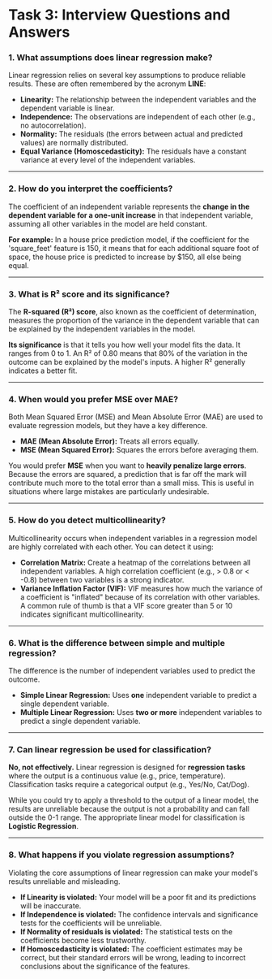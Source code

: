 # Task 3: Interview Questions and Answers

### 1. What assumptions does linear regression make?
Linear regression relies on several key assumptions to produce reliable results. These are often remembered by the acronym **LINE**:

* **Linearity:** The relationship between the independent variables and the dependent variable is linear.
* **Independence:** The observations are independent of each other (e.g., no autocorrelation).
* **Normality:** The residuals (the errors between actual and predicted values) are normally distributed.
* **Equal Variance (Homoscedasticity):** The residuals have a constant variance at every level of the independent variables.

---
### 2. How do you interpret the coefficients?
The coefficient of an independent variable represents the **change in the dependent variable for a one-unit increase** in that independent variable, assuming all other variables in the model are held constant.

**For example:** In a house price prediction model, if the coefficient for the 'square_feet' feature is 150, it means that for each additional square foot of space, the house price is predicted to increase by $150, all else being equal.

---
### 3. What is R² score and its significance?
The **R-squared (R²) score**, also known as the coefficient of determination, measures the proportion of the variance in the dependent variable that can be explained by the independent variables in the model.

**Its significance** is that it tells you how well your model fits the data. It ranges from 0 to 1. An R² of 0.80 means that 80% of the variation in the outcome can be explained by the model's inputs. A higher R² generally indicates a better fit.

---
### 4. When would you prefer MSE over MAE?
Both Mean Squared Error (MSE) and Mean Absolute Error (MAE) are used to evaluate regression models, but they have a key difference.

* **MAE (Mean Absolute Error):** Treats all errors equally.
* **MSE (Mean Squared Error):** Squares the errors before averaging them.

You would prefer **MSE** when you want to **heavily penalize large errors**. Because the errors are squared, a prediction that is far off the mark will contribute much more to the total error than a small miss. This is useful in situations where large mistakes are particularly undesirable.

---
### 5. How do you detect multicollinearity?
Multicollinearity occurs when independent variables in a regression model are highly correlated with each other. You can detect it using:

* **Correlation Matrix:** Create a heatmap of the correlations between all independent variables. A high correlation coefficient (e.g., > 0.8 or < -0.8) between two variables is a strong indicator.
* **Variance Inflation Factor (VIF):** VIF measures how much the variance of a coefficient is "inflated" because of its correlation with other variables. A common rule of thumb is that a VIF score greater than 5 or 10 indicates significant multicollinearity.

---
### 6. What is the difference between simple and multiple regression?
The difference is the number of independent variables used to predict the outcome.

* **Simple Linear Regression:** Uses **one** independent variable to predict a single dependent variable.
* **Multiple Linear Regression:** Uses **two or more** independent variables to predict a single dependent variable.

---
### 7. Can linear regression be used for classification?
**No, not effectively.** Linear regression is designed for **regression tasks** where the output is a continuous value (e.g., price, temperature). Classification tasks require a categorical output (e.g., Yes/No, Cat/Dog).

While you could try to apply a threshold to the output of a linear model, the results are unreliable because the output is not a probability and can fall outside the 0-1 range. The appropriate linear model for classification is **Logistic Regression**.

---
### 8. What happens if you violate regression assumptions?
Violating the core assumptions of linear regression can make your model's results unreliable and misleading.

* **If Linearity is violated:** Your model will be a poor fit and its predictions will be inaccurate.
* **If Independence is violated:** The confidence intervals and significance tests for the coefficients will be unreliable.
* **If Normality of residuals is violated:** The statistical tests on the coefficients become less trustworthy.
* **If Homoscedasticity is violated:** The coefficient estimates may be correct, but their standard errors will be wrong, leading to incorrect conclusions about the significance of the features.